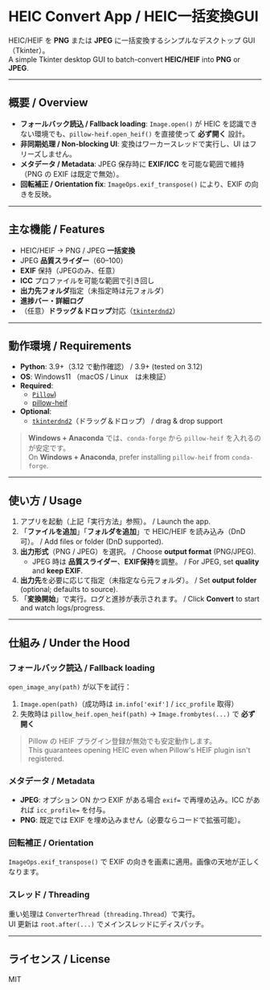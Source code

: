 # HEIC Convert App / HEIC一括変換GUI

HEIC/HEIF を **PNG** または **JPEG** に一括変換するシンプルなデスクトップ GUI（Tkinter）。  
A simple Tkinter desktop GUI to batch-convert **HEIC/HEIF** into **PNG** or **JPEG**.

---

## 概要 / Overview

- **フォールバック読込 / Fallback loading**: `Image.open()` が HEIC を認識できない環境でも、`pillow-heif.open_heif()` を直接使って **必ず開く** 設計。  
- **非同期処理 / Non‑blocking UI**: 変換はワーカースレッドで実行し、UI はフリーズしません。  
- **メタデータ / Metadata**: JPEG 保存時に **EXIF/ICC** を可能な範囲で維持（PNG の EXIF は既定で無効）。  
- **回転補正 / Orientation fix**: `ImageOps.exif_transpose()` により、EXIF の向きを反映。

---

## 主な機能 / Features

- HEIC/HEIF → PNG / JPEG **一括変換** 
- JPEG **品質スライダー**（60–100）
- **EXIF** 保持（JPEGのみ、任意） 
- **ICC** プロファイルを可能な範囲で引き回し 
- **出力先フォルダ**指定（未指定時は元フォルダ）
- **進捗バー・詳細ログ** 
- （任意）**ドラッグ＆ドロップ**対応（[`tkinterdnd2`](https://pypi.org/project/tkinterdnd2/)）
---

## 動作環境 / Requirements

- **Python**: 3.9+（3.12 で動作確認） / 3.9+ (tested on 3.12)  
- **OS**: Windows11 （macOS / Linux　は未検証）  
- **Required**:  
  - [`Pillow`](https://pypi.org/project/pillow/))  
  - [pillow-heif](https://pypi.org/project/pillow-heif/)  
- **Optional**:  
  - [`tkinterdnd2`](https://pypi.org/project/tkinterdnd2/)（ドラッグ＆ドロップ） / drag & drop support

> **Windows + Anaconda** では、`conda-forge` から `pillow-heif` を入れるのが安定です。  
> On **Windows + Anaconda**, prefer installing `pillow-heif` from `conda-forge`.

---

## 使い方 / Usage

1. アプリを起動（上記「実行方法」参照）。 / Launch the app.  
2. 「**ファイルを追加**」「**フォルダを追加**」で HEIC/HEIF を読み込み（DnD 可）。 / Add files or folder (DnD supported).  
3. **出力形式**（PNG / JPEG）を選択。 / Choose **output format** (PNG/JPEG).  
   - JPEG 時は **品質スライダー**、**EXIF保持**を調整。 / For JPEG, set **quality** and **keep EXIF**.  
4. **出力先**を必要に応じて指定（未指定なら元フォルダ）。 / Set **output folder** (optional; defaults to source).  
5. 「**変換開始**」で実行。ログと進捗が表示されます。 / Click **Convert** to start and watch logs/progress.

---

## 仕組み / Under the Hood

### フォールバック読込 / Fallback loading
`open_image_any(path)` が以下を試行：
1. `Image.open(path)`（成功時は `im.info['exif']` / `icc_profile` 取得）  
2. 失敗時は `pillow_heif.open_heif(path)` → `Image.frombytes(...)` で **必ず開く**  

> Pillow の HEIF プラグイン登録が無効でも安定動作します。  
> This guarantees opening HEIC even when Pillow's HEIF plugin isn't registered.

### メタデータ / Metadata
- **JPEG**: オプション ON かつ EXIF がある場合 `exif=` で再埋め込み。ICC があれば `icc_profile=` を付与。  
- **PNG**: 既定では EXIF を埋め込みません（必要ならコードで拡張可能）。

### 回転補正 / Orientation
`ImageOps.exif_transpose()` で EXIF の向きを画素に適用。画像の天地が正しくなります。

### スレッド / Threading
重い処理は `ConverterThread`（`threading.Thread`）で実行。  
UI 更新は `root.after(...)` でメインスレッドにディスパッチ。

---

## ライセンス / License

MIT

